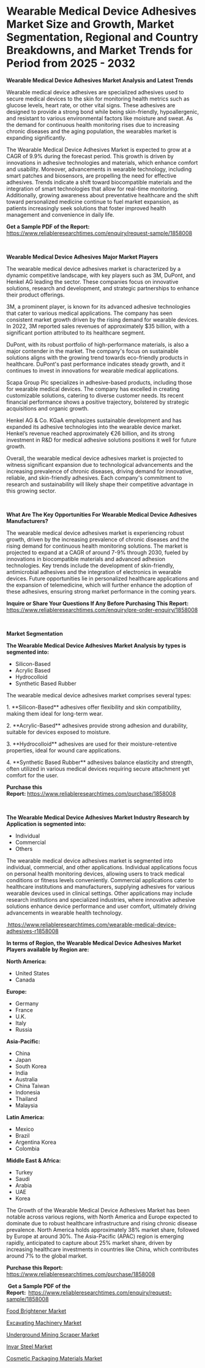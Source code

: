 <p><h1>Wearable Medical Device Adhesives Market Size and Growth, Market Segmentation, Regional and Country Breakdowns, and Market Trends for Period from 2025 -  2032</h1></p><p><strong>Wearable Medical Device Adhesives Market Analysis and Latest Trends</strong></p>
<p><p>Wearable medical device adhesives are specialized adhesives used to secure medical devices to the skin for monitoring health metrics such as glucose levels, heart rate, or other vital signs. These adhesives are designed to provide a strong bond while being skin-friendly, hypoallergenic, and resistant to various environmental factors like moisture and sweat. As the demand for continuous health monitoring rises due to increasing chronic diseases and the aging population, the wearables market is expanding significantly.</p><p>The Wearable Medical Device Adhesives Market is expected to grow at a CAGR of 9.9% during the forecast period. This growth is driven by innovations in adhesive technologies and materials, which enhance comfort and usability. Moreover, advancements in wearable technology, including smart patches and biosensors, are propelling the need for effective adhesives. Trends indicate a shift toward biocompatible materials and the integration of smart technologies that allow for real-time monitoring. Additionally, growing awareness about preventative healthcare and the shift toward personalized medicine continue to fuel market expansion, as patients increasingly seek solutions that foster improved health management and convenience in daily life.</p></p>
<p><strong>Get a Sample PDF of the Report:&nbsp;</strong> <a href="https://www.reliableresearchtimes.com/enquiry/request-sample/1858008?utm_campaign=2133&utm_medium=2&utm_source=Github&utm_content=ia&utm_term=30012025&utm_id=wearable-medical-device-adhesives">https://www.reliableresearchtimes.com/enquiry/request-sample/1858008</a></p>
<p>&nbsp;</p>
<p><strong>Wearable Medical Device Adhesives Major Market Players</strong></p>
<p><p>The wearable medical device adhesives market is characterized by a dynamic competitive landscape, with key players such as 3M, DuPont, and Henkel AG leading the sector. These companies focus on innovative solutions, research and development, and strategic partnerships to enhance their product offerings.</p><p>3M, a prominent player, is known for its advanced adhesive technologies that cater to various medical applications. The company has seen consistent market growth driven by the rising demand for wearable devices. In 2022, 3M reported sales revenues of approximately $35 billion, with a significant portion attributed to its healthcare segment.</p><p>DuPont, with its robust portfolio of high-performance materials, is also a major contender in the market. The company's focus on sustainable solutions aligns with the growing trend towards eco-friendly products in healthcare. DuPont's past performance indicates steady growth, and it continues to invest in innovations for wearable medical applications.</p><p>Scapa Group Plc specializes in adhesive-based products, including those for wearable medical devices. The company has excelled in creating customizable solutions, catering to diverse customer needs. Its recent financial performance shows a positive trajectory, bolstered by strategic acquisitions and organic growth.</p><p>Henkel AG & Co. KGaA emphasizes sustainable development and has expanded its adhesive technologies into the wearable device market. Henkel’s revenue reached approximately €26 billion, and its strong investment in R&D for medical adhesive solutions positions it well for future growth.</p><p>Overall, the wearable medical device adhesives market is projected to witness significant expansion due to technological advancements and the increasing prevalence of chronic diseases, driving demand for innovative, reliable, and skin-friendly adhesives. Each company's commitment to research and sustainability will likely shape their competitive advantage in this growing sector.</p></p>
<p>&nbsp;</p>
<p><strong>What Are The Key Opportunities For Wearable Medical Device Adhesives Manufacturers?</strong></p>
<p><p>The wearable medical device adhesives market is experiencing robust growth, driven by the increasing prevalence of chronic diseases and the rising demand for continuous health monitoring solutions. The market is projected to expand at a CAGR of around 7-9% through 2030, fueled by innovations in biocompatible materials and advanced adhesion technologies. Key trends include the development of skin-friendly, antimicrobial adhesives and the integration of electronics in wearable devices. Future opportunities lie in personalized healthcare applications and the expansion of telemedicine, which will further enhance the adoption of these adhesives, ensuring strong market performance in the coming years.</p></p>
<p><strong>Inquire or Share Your Questions If Any Before Purchasing This Report:</strong> <a href="https://www.reliableresearchtimes.com/enquiry/pre-order-enquiry/1858008?utm_campaign=2133&utm_medium=2&utm_source=Github&utm_content=ia&utm_term=30012025&utm_id=wearable-medical-device-adhesives">https://www.reliableresearchtimes.com/enquiry/pre-order-enquiry/1858008</a></p>
<p>&nbsp;</p>
<p><strong>Market Segmentation</strong></p>
<p><strong>The Wearable Medical Device Adhesives Market Analysis by types is segmented into:</strong></p>
<p><ul><li>Silicon-Based</li><li>Acrylic Based</li><li>Hydrocolloid</li><li>Synthetic Based Rubber</li></ul></p>
<p><p>The wearable medical device adhesives market comprises several types: </p><p>1. **Silicon-Based** adhesives offer flexibility and skin compatibility, making them ideal for long-term wear.</p><p>  </p><p>2. **Acrylic-Based** adhesives provide strong adhesion and durability, suitable for devices exposed to moisture.</p><p>3. **Hydrocolloid** adhesives are used for their moisture-retentive properties, ideal for wound care applications.</p><p>4. **Synthetic Based Rubber** adhesives balance elasticity and strength, often utilized in various medical devices requiring secure attachment yet comfort for the user.</p></p>
<p><strong>Purchase this Report:&nbsp;</strong><a href="https://www.reliableresearchtimes.com/purchase/1858008?utm_campaign=2133&utm_medium=2&utm_source=Github&utm_content=ia&utm_term=30012025&utm_id=wearable-medical-device-adhesives">https://www.reliableresearchtimes.com/purchase/1858008</a></p>
<p>&nbsp;</p>
<p><strong>The Wearable Medical Device Adhesives Market Industry Research by Application is segmented into:</strong></p>
<p><ul><li>Individual</li><li>Commercial</li><li>Others</li></ul></p>
<p><p>The wearable medical device adhesives market is segmented into individual, commercial, and other applications. Individual applications focus on personal health monitoring devices, allowing users to track medical conditions or fitness levels conveniently. Commercial applications cater to healthcare institutions and manufacturers, supplying adhesives for various wearable devices used in clinical settings. Other applications may include research institutions and specialized industries, where innovative adhesive solutions enhance device performance and user comfort, ultimately driving advancements in wearable health technology.</p></p>
<p><a href="https://www.reliableresearchtimes.com/wearable-medical-device-adhesives-r1858008?utm_campaign=2133&utm_medium=2&utm_source=Github&utm_content=ia&utm_term=30012025&utm_id=wearable-medical-device-adhesives">&nbsp;https://www.reliableresearchtimes.com/wearable-medical-device-adhesives-r1858008</a></p>
<p><strong>In terms of Region, the Wearable Medical Device Adhesives Market Players available by Region are:</strong></p>
<p>
    <p> <strong> North America: </strong>
        <ul>
            <li>United States</li>
            <li>Canada</li>
        </ul>
        </p> 
    <p> <strong> Europe: </strong>
        <ul>
            <li>Germany</li>
            <li>France</li>
            <li>U.K.</li>
            <li>Italy</li>
            <li>Russia</li>
        </ul>
        </p> 
    <p> <strong> Asia-Pacific: </strong>
        <ul>
            <li>China</li>
            <li>Japan</li>
            <li>South Korea</li>
            <li>India</li>
            <li>Australia</li>
            <li>China Taiwan</li>
            <li>Indonesia</li>
            <li>Thailand</li>
            <li>Malaysia</li>
        </ul>
        </p> 
    <p> <strong> Latin America: </strong>
        <ul>
            <li>Mexico</li>
            <li>Brazil</li>
            <li>Argentina Korea</li>
            <li>Colombia</li>
        </ul>
        </p> 
    <p> <strong> Middle East & Africa: </strong>
        <ul>
            <li>Turkey</li>
            <li>Saudi</li>
            <li>Arabia</li>
            <li>UAE</li>
            <li>Korea</li>
        </ul>
    </p>
    </p>
<p><p>The Growth of the Wearable Medical Device Adhesives Market has been notable across various regions, with North America and Europe expected to dominate due to robust healthcare infrastructure and rising chronic disease prevalence. North America holds approximately 38% market share, followed by Europe at around 30%. The Asia-Pacific (APAC) region is emerging rapidly, anticipated to capture about 25% market share, driven by increasing healthcare investments in countries like China, which contributes around 7% to the global market.</p></p>
<p><strong>Purchase this Report: </strong><a href="https://www.reliableresearchtimes.com/purchase/1858008?utm_campaign=2133&utm_medium=2&utm_source=Github&utm_content=ia&utm_term=30012025&utm_id=wearable-medical-device-adhesives">https://www.reliableresearchtimes.com/purchase/1858008</a></p>
<p>&nbsp;<strong>Get a Sample PDF of the Report:&nbsp;&nbsp;</strong><a href="https://www.reliableresearchtimes.com/enquiry/request-sample/1858008?utm_campaign=2133&utm_medium=2&utm_source=Github&utm_content=ia&utm_term=30012025&utm_id=wearable-medical-device-adhesives">https://www.reliableresearchtimes.com/enquiry/request-sample/1858008</a></p>
<p><strong></strong></p>
<p><p><a href="https://www.linkedin.com/pulse/future-growth-trends-food-brightener-market-forecasted-9o5ae?utm_campaign=2133&utm_medium=2&utm_source=Github&utm_content=ia&utm_term=30012025&utm_id=wearable-medical-device-adhesives">Food Brightener Market</a></p><p><a href="https://www.linkedin.com/pulse/global-excavating-machinery-market-outlook-growth-trends-4b6zc?utm_campaign=2133&utm_medium=2&utm_source=Github&utm_content=ia&utm_term=30012025&utm_id=wearable-medical-device-adhesives">Excavating Machinery Market</a></p><p><a href="https://www.linkedin.com/pulse/detailed-underground-mining-scraper-market-report-projected-kltfe?utm_campaign=2133&utm_medium=2&utm_source=Github&utm_content=ia&utm_term=30012025&utm_id=wearable-medical-device-adhesives">Underground Mining Scraper Market</a></p><p><a href="https://github.com/muhjanaidu/Market-Research-Report-List-1/blob/main/invar-steel-market.md?utm_campaign=2133&utm_medium=2&utm_source=Github&utm_content=ia&utm_term=30012025&utm_id=wearable-medical-device-adhesives">Invar Steel Market</a></p><p><a href="https://github.com/briandahm87/Market-Research-Report-List-1/blob/main/cosmetic-packaging-materials-market.md?utm_campaign=2133&utm_medium=2&utm_source=Github&utm_content=ia&utm_term=30012025&utm_id=wearable-medical-device-adhesives">Cosmetic Packaging Materials Market</a></p></p>